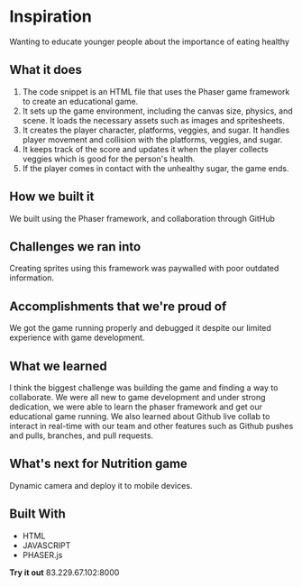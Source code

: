 # **Inspiration**

Wanting to educate younger people about the importance of eating healthy

## **What it does**

1. The code snippet is an HTML file that uses the Phaser game framework to create an educational game. 
2. It sets up the game environment, including the canvas size, physics, and scene. It loads the necessary assets such as images and spritesheets. 
3. It creates the player character, platforms, veggies, and sugar. It handles player movement and collision with the platforms, veggies, and sugar. 
4. It keeps track of the score and updates it when the player collects veggies which is good for the person's health. 
5. If the player comes in contact with the unhealthy sugar, the game ends.

## **How we built it**

We built using the Phaser framework, and collaboration through GitHub

## **Challenges we ran into**

Creating sprites using this framework was paywalled with poor outdated information.

## **Accomplishments that we're proud of**

We got the game running properly and debugged it despite our limited experience with game development.

## **What we learned**

I think the biggest challenge was building the game and finding a way to collaborate. We were all new to game development and under strong dedication, we were able to learn the phaser framework and get our educational game running. We also learned about Github live collab to interact in real-time with our team and other features such as Github pushes and pulls, branches, and pull requests.

## **What's next for Nutrition game**

Dynamic camera and deploy it to mobile devices.

## **Built With**

- HTML
- JAVASCRIPT
- PHASER.js


**Try it out**
83.229.67.102:8000
